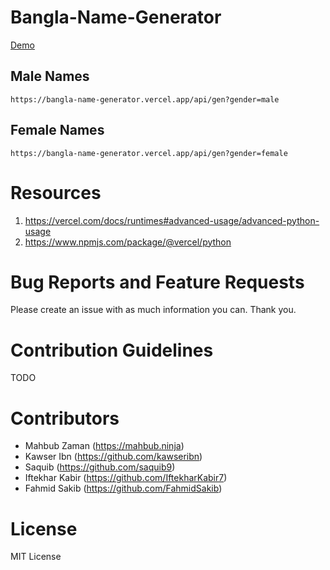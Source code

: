 # Bangla-Name-Generator

[Demo](https://bangla-name-generator.netlify.app/)

## Male Names

```
https://bangla-name-generator.vercel.app/api/gen?gender=male
```

## Female Names
```
https://bangla-name-generator.vercel.app/api/gen?gender=female
```

# Resources
1. https://vercel.com/docs/runtimes#advanced-usage/advanced-python-usage
2. https://www.npmjs.com/package/@vercel/python

Bug Reports and Feature Requests
============
Please create an issue with as much information you can. Thank you.

Contribution Guidelines
============
TODO

Contributors
============
- Mahbub Zaman (https://mahbub.ninja)
- Kawser Ibn (https://github.com/kawseribn)
- Saquib (https://github.com/saquib9)
- Iftekhar Kabir (https://github.com/IftekharKabir7)
- Fahmid Sakib (https://github.com/FahmidSakib)

License
============
MIT License
